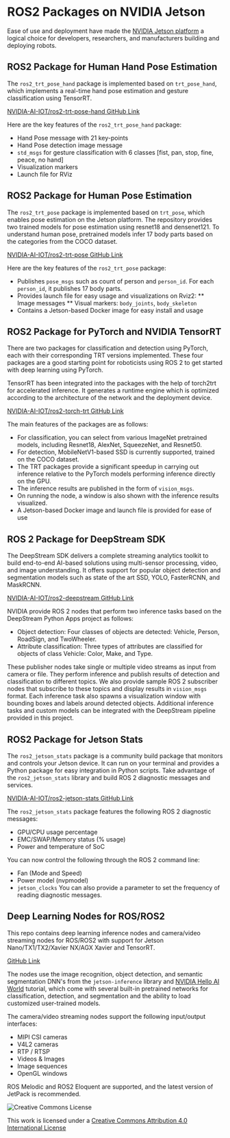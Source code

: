 # ROS2 Packages on NVIDIA Jetson

Ease of use and deployment have made the [NVIDIA Jetson platform](https://www.nvidia.com/en-us/autonomous-machines/embedded-systems/) a logical choice for developers, researchers, and manufacturers building and deploying robots.
## ROS2 Package for Human Hand Pose Estimation

The `ros2_trt_pose_hand` package is implemented based on `trt_pose_hand`, which implements a real-time hand pose estimation and gesture classification using TensorRT.

[ NVIDIA-AI-IOT/ros2-trt-pose-hand GitHub Link](https://github.com/NVIDIA-AI-IOT/ros2_trt_pose_hand)

Here are the key features of the `ros2_trt_pose_hand` package:

* Hand Pose message with 21 key-points
* Hand Pose detection image message
* `std_msgs` for gesture classification with 6 classes [fist, pan, stop, fine, peace, no hand]
* Visualization markers
* Launch file for RViz

## ROS2 Package for Human Pose Estimation

The `ros2_trt_pose` package is implemented based on `trt_pose`, which enables pose estimation on the Jetson platform. The repository provides two trained models for pose estimation using resnet18 and densenet121. To understand human pose, pretrained models infer 17 body parts based on the categories from the COCO dataset.

[ NVIDIA-AI-IOT/ros2-trt-pose GitHub Link](https://github.com/NVIDIA-AI-IOT/ros2_trt_pose)

Here are the key features of the `ros2_trt_pose` package:

* Publishes `pose_msgs` such as count of person and `person_id`. For each `person_id`, it publishes 17 body parts.
* Provides launch file for easy usage and visualizations on Rviz2:
** Image messages
** Visual markers: `body_joints`, `body_skeleton`
* Contains a Jetson-based Docker image for easy install and usage

## ROS2 Package for PyTorch and NVIDIA TensorRT

There are two packages for classification and detection using PyTorch, each with their corresponding TRT versions implemented. These four packages are a good starting point for roboticists using ROS 2 to get started with deep learning using PyTorch.

TensorRT has been integrated into the packages with the help of torch2trt for accelerated inference. It generates a runtime engine which is optimized according to the architecture of the network and the deployment device.   

[NVIDIA-AI-IOT/ros2-torch-trt GitHub Link](https://github.com/NVIDIA-AI-IOT/ros2_torch_trt)

The main features of the packages are as follows:

* For classification, you can select from various ImageNet pretrained models, including Resnet18, AlexNet, SqueezeNet, and Resnet50.
* For detection, MobileNetV1-based SSD is currently supported, trained on the COCO dataset.
* The TRT packages provide a significant speedup in carrying out inference relative to the PyTorch models performing inference directly on the GPU.
* The inference results are published in the form of `vision_msgs`.
* On running the node, a window is also shown with the inference results visualized.
* A Jetson-based Docker image and launch file is provided for ease of use

## ROS 2 Package for DeepStream SDK

The DeepStream SDK delivers a complete streaming analytics toolkit to build end-to-end AI-based solutions using multi-sensor processing, video, and image understanding. It offers support for popular object detection and segmentation models such as state of the art SSD, YOLO, FasterRCNN, and MaskRCNN.

[NVIDIA-AI-IOT/ros2-deepstream GitHub Link](https://github.com/NVIDIA-AI-IOT/ros2_deepstream)

NVIDIA provide ROS 2 nodes that perform two inference tasks based on the DeepStream Python Apps project as follows:

* Object detection: Four classes of objects are detected: Vehicle, Person, RoadSign, and TwoWheeler.
* Attribute classification: Three types of attributes are classified for objects of class Vehicle: Color, Make, and Type.

These publisher nodes take single or multiple video streams as input from camera or file. They perform inference and publish results of detection and classification to different topics. We also provide sample ROS 2 subscriber nodes that subscribe to these topics and display results in `vision_msgs` format. Each inference task also spawns a visualization window with bounding boxes and labels around detected objects. Additional inference tasks and custom models can be integrated with the DeepStream pipeline provided in this project.

## ROS2 Package for Jetson Stats

The `ros2_jetson_stats` package is a community build package that monitors and controls your Jetson device. It can run on your terminal and provides a Python package for easy integration in Python scripts. Take advantage of the `ros2_jetson_stats` library and build ROS 2 diagnostic messages and services.

[NVIDIA-AI-IOT/ros2-jetson-stats GitHub Link](https://github.com/NVIDIA-AI-IOT/ros2_jetson_stats)

The `ros2_jetson_stats` package features the following ROS 2 diagnostic messages:

* GPU/CPU usage percentage
* EMC/SWAP/Memory status (% usage)
* Power and temperature of SoC

You can now control the following through the ROS 2 command line:

* Fan (Mode and Speed)
* Power model (nvpmodel)
* `jetson_clocks`
You can also provide a parameter to set the frequency of reading diagnostic messages.

## Deep Learning Nodes for ROS/ROS2

This repo contains deep learning inference nodes and camera/video streaming nodes for ROS/ROS2 with support for Jetson Nano/TX1/TX2/Xavier NX/AGX Xavier and TensorRT.

[GitHub Link](https://github.com/dusty-nv/ros_deep_learning)

The nodes use the image recognition, object detection, and semantic segmentation DNN's from the `jetson-inference` library and [NVIDIA Hello AI World](https://developer.nvidia.com/embedded/twodaystoademo) tutorial, which come with several built-in pretrained networks for classification, detection, and segmentation and the ability to load customized user-trained models.

The camera/video streaming nodes support the following input/output interfaces:

* MIPI CSI cameras
* V4L2 cameras
* RTP / RTSP
* Videos & Images
* Image sequences
* OpenGL windows

ROS Melodic and ROS2 Eloquent are supported, and the latest version of JetPack is recommended.

![Creative Commons License](https://i.creativecommons.org/l/by/4.0/88x31.png)

This work is licensed under a [Creative Commons Attribution 4.0 International License](http://creativecommons.org/licenses/by/4.0/)

